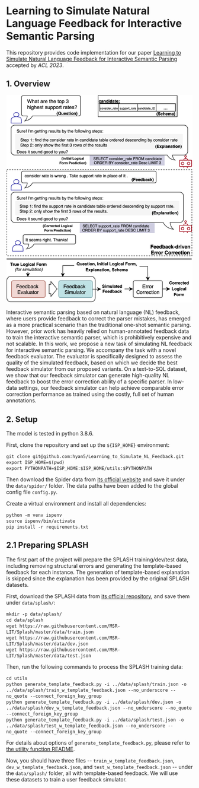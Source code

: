# Learning to Simulate Natural Language Feedback for Interactive Semantic Parsing
This repository provides code implementation for our paper [Learning to Simulate Natural Language Feedback for Interactive Semantic Parsing](https://github.com/hyan5/Learning_to_Simulate_NL_Feedback.git) accepted by *ACL 2023*.

## 1. Overview
<p align="center">
<img src="overview.png" alt="Arch Overview" title="Overview" width="600"/>
</p>
Interactive semantic parsing based on natural language (NL) feedback, where users provide feedback to correct the parser mistakes, has emerged as a more practical scenario than the traditional one-shot semantic parsing. However, prior work has heavily relied on human-annotated feedback data to train the interactive semantic parser, which is prohibitively expensive and not scalable. In this work, we propose a new task of simulating NL feedback for interactive semantic parsing. We accompany the task with a novel feedback evaluator. The evaluator is specifically designed to assess the quality of the simulated feedback, based on which we decide the best feedback simulator from our proposed variants. On a text-to-SQL dataset, we show that our feedback simulator can generate high-quality NL feedback to boost the error correction ability of a specific parser. In low-data settings, our feedback simulator can help achieve comparable error correction performance as trained using the costly, full set of human annotations.

## 2. Setup
The model is tested in python 3.8.6.

First, clone the repository and set up the `${ISP_HOME}` environment:
```
git clone git@github.com:hyan5/Learning_to_Simulate_NL_Feedback.git
export ISP_HOME=$(pwd)
export PYTHONPATH=$ISP_HOME:$ISP_HOME/utils:$PYTHONPATH
```

Then download the Spider data from [its official website](https://yale-lily.github.io/spider) and save it under the `data/spider/` folder. The data paths have been added to the global config file `config.py`.

Create a virtual environment and install all dependencies:
```
python -m venv ispenv 
source ispenv/bin/activate
pip install -r requirements.txt
```

## 2.1 Preparing SPLASH 
The first part of the project will prepare the SPLASH training/dev/test data, including removing structural errors and generating the template-based feedback for each instance. The generation of template-based explanation is skipped since the explanation has been provided by the original SPLASH datasets.

First, download the SPLASH data from [its official repository](https://github.com/MSR-LIT/Splash), and save them under `data/splash/`:
```
mkdir -p data/splash/
cd data/splash
wget https://raw.githubusercontent.com/MSR-LIT/Splash/master/data/train.json
wget https://raw.githubusercontent.com/MSR-LIT/Splash/master/data/dev.json
wget https://raw.githubusercontent.com/MSR-LIT/Splash/master/data/test.json
```

Then, run the following commands to process the SPLASH training data:
```
cd utils
python generate_template_feedback.py -i ../data/splash/train.json -o ../data/splash/train_w_template_feedback.json --no_underscore --no_quote --connect_foreign_key_group
python generate_template_feedback.py -i ../data/splash/dev.json -o ../data/splash/dev_w_template_feedback.json --no_underscore --no_quote --connect_foreign_key_group
python generate_template_feedback.py -i ../data/splash/test.json -o ../data/splash/test_w_template_feedback.json --no_underscore --no_quote --connect_foreign_key_group
```
For details about options of `generate_template_feedback.py`, please refer to [the utility function README](utils/).

Now, you should have three files -- `train_w_template_feedback.json`, `dev_w_template_feedback.json`, and `test_w_template_feedback.json` -- under the `data/splash/` folder, all with template-based feedback. We will use these datasets to train a user feedback simulator.